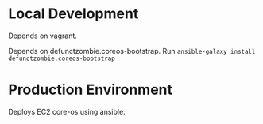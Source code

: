 # Local Development

Depends on vagrant.

Depends on defunctzombie.coreos-bootstrap. Run `ansible-galaxy install defunctzombie.coreos-bootstrap`

# Production Environment

Deploys EC2 core-os using ansible.

